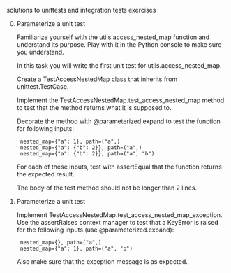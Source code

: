 solutions to unittests and integration tests exercises

0. Parameterize a unit test

    Familiarize yourself with the utils.access_nested_map function and understand its purpose. Play with it in the Python console to make sure you understand.

    In this task you will write the first unit test for utils.access_nested_map.

    Create a TestAccessNestedMap class that inherits from unittest.TestCase.

    Implement the TestAccessNestedMap.test_access_nested_map method to test that the method returns what it is supposed to.

    Decorate the method with @parameterized.expand to test the function for following inputs:

        nested_map={"a": 1}, path=("a",)
        nested_map={"a": {"b": 2}}, path=("a",)
        nested_map={"a": {"b": 2}}, path=("a", "b")

    For each of these inputs, test with assertEqual that the function returns the expected result.

    The body of the test method should not be longer than 2 lines.

1. Parameterize a unit test

    Implement TestAccessNestedMap.test_access_nested_map_exception. Use the assertRaises context manager to test that a KeyError is raised for the following inputs (use @parameterized.expand):

        nested_map={}, path=("a",)
        nested_map={"a": 1}, path=("a", "b")

    Also make sure that the exception message is as expected.
